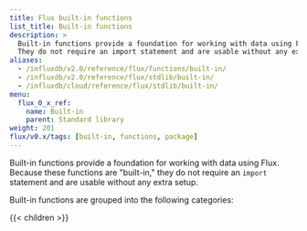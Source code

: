 ```yaml
---
title: Flux built-in functions
list_title: Built-in functions
description: >
  Built-in functions provide a foundation for working with data using Flux.
  They do not require an import statement and are usable without any extra setup.
aliases:
  - /influxdb/v2.0/reference/flux/functions/built-in/
  - /influxdb/v2.0/reference/flux/stdlib/built-in/
  - /influxdb/cloud/reference/flux/stdlib/built-in/
menu:
  flux_0_x_ref:
    name: Built-in
    parent: Standard library
weight: 201
flux/v0.x/tags: [built-in, functions, package]
---
```


Built-in functions provide a foundation for working with data using Flux.
Because these functions are "built-in," they do not require an `import` statement and are usable without any extra setup.

Built-in functions are grouped into the following categories:

{{< children >}}
